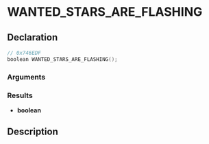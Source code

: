 # WANTED_STARS_ARE_FLASHING

## Declaration
```cpp
// 0x746EDF
boolean WANTED_STARS_ARE_FLASHING();
```

### Arguments

### Results
- **boolean**

## Description
